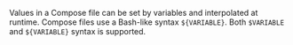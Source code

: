 Values in a Compose file can be set by variables and interpolated at runtime. Compose files use a Bash-like
syntax `${VARIABLE}`. Both `$VARIABLE` and `${VARIABLE}` syntax is supported. 